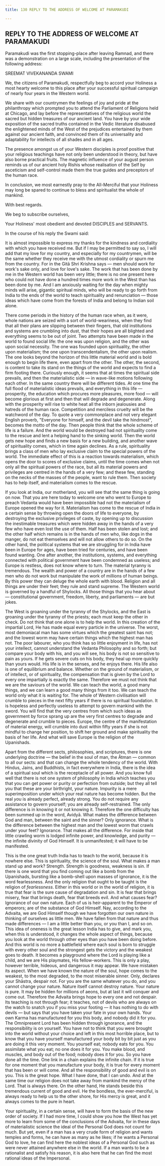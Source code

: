 ```yaml
---
title: 130 REPLY TO THE ADDRESS OF WELCOME AT PARAMAKUDI

---
```

  

## REPLY TO THE ADDRESS OF WELCOME AT PARAMAKUDI

Paramakudi was the first stopping-place after leaving Ramnad, and there
was a demonstration on a large scale, including the presentation of the
following address:

SREEMAT VIVEKANANDA SWAMI

We, the citizens of Paramakudi, respectfully beg to accord your Holiness
a most hearty welcome to this place after your successful spiritual
campaign of nearly four years in the Western world.

We share with our countrymen the feelings of joy and pride at the
philanthropy which prompted you to attend the Parliament of Religions
held at Chicago, and lay before the representatives of the religious
world the sacred but hidden treasures of our ancient land. You have by
your wide exposition of the sacred truths contained in the Vedic
literature disabused the enlightened minds of the West of the prejudices
entertained by them against our ancient faith, and convinced them of its
universality and adaptability for intellects of all shades and in all
ages.

The presence amongst us of your Western disciples is proof positive that
your religious teachings have not only been understood in theory, but
have also borne practical fruits. The magnetic influence of your august
person reminds us of our ancient holy Rishis whose realisation of the
Self by asceticism and self-control made them the true guides and
preceptors of the human race.

In conclusion, we most earnestly pray to the All-Merciful that your
Holiness may long be spared to continue to bless and spiritualist the
whole of mankind.

With best regards.

We beg to subscribe ourselves,

Your Holiness' most obedient and devoted DISCIPLES and SERVANTS.

In the course of his reply the Swami said:

It is almost impossible to express my thanks for the kindness and
cordiality with which you have received me. But if I may be permitted to
say so, I will add that my love for my country, and especially for my
countrymen, will be the same whether they receive me with the utmost
cordiality or spurn me from the country. For in the Gitā Shri Krishna
says — men should work for work's sake only, and love for love's sake.
The work that has been done by me in the Western world has been very
little; there is no one present here who could not have done a hundred
times more work in the West than has been done by me. And I am anxiously
waiting for the day when mighty minds will arise, gigantic spiritual
minds, who will be ready to go forth from India to the ends of the world
to teach spirituality and renunciation — those ideas which have come
from the forests of India and belong to Indian soil alone.

There come periods in the history of the human race when, as it were,
whole nations are seized with a sort of world-weariness, when they find
that all their plans are slipping between their fingers, that old
institutions and systems are crumbling into dust, that their hopes are
all blighted and everything seems to be out of joint. Two attempts have
been made in the world to found social life: the one was upon religion,
and the other was upon social necessity. The one was founded upon
spirituality, the other upon materialism; the one upon
transcendentalism, the other upon realism. The one looks beyond the
horizon of this little material world and is bold enough to begin life
there, even apart from the other. The other, the second, is content to
take its stand on the things of the world and expects to find a firm
footing there. Curiously enough, it seems that at times the spiritual
side prevails, and then the materialistic side — in wave-like motions
following each other. In the same country there will be different tides.
At one time the full flood of materialistic ideas prevails, and
everything in this life — prosperity, the education which procures more
pleasures, more food — will become glorious at first and then that will
degrade and degenerate. Along with the prosperity will rise to white
heat all the inborn jealousies and hatreds of the human race.
Competition and merciless cruelty will be the watchword of the day. To
quote a very commonplace and not very elegant English proverb, "Everyone
for himself, and the devil take the hindmost", becomes the motto of the
day. Then people think that the whole scheme of life is a failure. And
the world would be destroyed had not spirituality come to the rescue and
lent a helping hand to the sinking world. Then the world gets new hope
and finds a new basis for a new building, and another wave of
spirituality comes, which in time again declines. As a rule,
spirituality brings a class of men who lay exclusive claim to the
special powers of the world. The immediate effect of this is a reaction
towards materialism, which opens the door to scores of exclusive claims,
until the time comes when not only all the spiritual powers of the race,
but all its material powers and privileges are centred in the hands of a
very few; and these few, standing on the necks of the masses of the
people, want to rule them. Then society has to help itself, and
materialism comes to the rescue.

If you look at India, our motherland, you will see that the same thing
is going on now. That you are here today to welcome one who went to
Europe to preach Vedanta would have been impossible had not the
materialism of Europe opened the way for it. Materialism has come to the
rescue of India in a certain sense by throwing open the doors of life to
everyone, by destroying the exclusive privileges of caste, by opening up
to discussion the inestimable treasures which were hidden away in the
hands of a very few who have even lost the use of them. Half has been
stolen and lost; and the other half which remains is in the hands of men
who, like dogs in the manger, do not eat themselves and will not allow
others to do so. On the other hand, the political systems that we are
struggling for in India have been in Europe for ages, have been tried
for centuries, and have been found wanting. One after another, the
institutions, systems, and everything connected with political
government have been condemned as useless; and Europe is restless, does
not know where to turn. The material tyranny is tremendous. The wealth
and power of a country are in the hands of a few men who do not work but
manipulate the work of millions of human beings. By this power they can
deluge the whole earth with blood. Religion and all things are under
their feet; they rule and stand supreme. The Western world is governed
by a handful of Shylocks. All those things that you hear about —
constitutional government, freedom, liberty, and parliaments — are but
jokes.

The West is groaning under the tyranny of the Shylocks, and the East is
groaning under the tyranny of the priests; each must keep the other in
check. Do not think that one alone is to help the world. In this
creation of the impartial Lord, He has made equal every particle in the
universe. The worst, most demoniacal man has some virtues which the
greatest saint has not; and the lowest worm may have certain things
which the highest man has not. The poor labourer, who you think has so
little enjoyment in life, has not your intellect, cannot understand the
Vedanta Philosophy and so forth; but compare your body with his, and you
will see, his body is not so sensitive to pain as yours. If he gets
severe cuts on his body, they heal up more quickly than yours would. His
life is in the senses, and he enjoys there. His life also is one of
equilibrium and balance. Whether on the ground of materialism, or of
intellect, or of spirituality, the compensation that is given by the
Lord to every one impartially is exactly the same. Therefore we must not
think that we are the saviours of the world. We can teach the world, a
good many things, and we can learn a good many things from it too. We
can teach the world only what it is waiting for. The whole of Western
civilisation will crumble to pieces in the next fifty years if there is
no spiritual foundation. It is hopeless and perfectly useless to attempt
to govern mankind with the sword. You will find that the very centres
from which such ideas as government by force sprang up are the very
first centres to degrade and degenerate and crumble to pieces. Europe,
the centre of the manifestation of material energy, will crumble into
dust within fifty years if she is not mindful to change her position, to
shift her ground and make spirituality the basis of her life. And what
will save Europe is the religion of the Upanishads.

Apart from the different sects, philosophies, and scriptures, there is
one underlying doctrine — the belief in the soul of man, the Âtman —
common to all our sects: and that can change the whole tendency of the
world. With Hindus, Jains, and Buddhists, in fact everywhere in India,
there is the idea of a spiritual soul which is the receptacle of all
power. And you know full well that there is not one system of philosophy
in India which teaches you that you can get power or purity or
perfection from outside; but they all tell you that these are your
birthright, your nature. Impurity is a mere superimposition under which
your real nature has become hidden. But the real *you* is already
perfect, already strong. You do not require any assistance to govern
yourself; you are already self-restrained. The only difference is in
knowing it or not knowing it. Therefore the one difficulty has been
summed up in the word, Avidyā. What makes the difference between God and
man, between the saint and the sinner? Only ignorance. What is the
difference between the highest man and the lowest worm that crawls under
your feet? Ignorance. That makes all the difference. For inside that
little crawling worm is lodged infinite power, and knowledge, and purity
— the infinite divinity of God Himself. It is unmanifested; it will have
to be manifested.

This is the one great truth India has to teach to the world, because it
is nowhere else. This is spirituality, the science of the soul. What
makes a man stand up and work? Strength. Strength is goodness, weakness
is sin. If there is one word that you find coming out like a bomb from
the Upanishads, bursting like a bomb-shell upon masses of ignorance, it
is the word fearlessness. And the only religion that ought to be taught
is the religion of *fearlessness*. Either in this world or in the world
of religion, it is true that fear is the sure cause of degradation and
sin. It is fear that brings misery, fear that brings death, fear that
breeds evil. And what causes fear? Ignorance of our own nature. Each of
us is heir-apparent to the Emperor of emperors; are of the substance of
God Himself. Nay, according to the Advaita, we are God Himself though we
have forgotten our own nature in thinking of ourselves as little men. We
have fallen from that nature and thus made differences — I am a little
better than you, or you than I, and so on. This idea of oneness is the
great lesson India has to give, and mark you, when this is understood,
it changes the whole aspect of things, because you look at the world
through other eyes than you have been doing before. And this world is no
more a battlefield where each soul is born to struggle with every other
soul and the strongest gets the victory and the weakest goes to death.
It becomes a playground where the Lord is playing like a child, and we
are His playmates, His fellow-workers. This is only a play, however
terrible, hideous, and dangerous it may appear. We have mistaken its
aspect. When we have known the nature of the soul, hope comes to the
weakest, to the most degraded, to the most miserable sinner. Only,
declares your Shāstra, despair not. For you are the same whatever you
do, and you cannot change your nature. Nature itself cannot destroy
nature. Your nature is pure. It may be hidden for millions of aeons, but
at last it will conquer and come out. Therefore the Advaita brings hope
to every one and not despair. Its teaching is not through fear; it
teaches, not of devils who are always on the watch to snatch you if you
miss your footing — it has nothing to do with devils — but says that you
have taken your fate in your own hands. Your own Karma has manufactured
for you this body, and nobody did it for you. The Omnipresent Lord has
been hidden through ignorance, and the responsibility is on yourself.
You have not to think that you were brought into the world without your
choice and left in this most horrible place, but to know that you have
yourself manufactured your body bit by bit just as you are doing it this
very moment. You yourself eat; nobody eats for you. You assimilate what
you eat; no one does it for you. You make blood, and muscles, and body
out of the food; nobody does it for you. So you have done all the time.
One link in a chain explains the infinite chain. If it is true for one
moment that you manufacture your body, it is true for every moment that
has been or will come. And all the responsibility of good and evil is on
you. This is the great hope. What I have done, that I can undo. And at
the same time our religion does not take away from mankind the mercy of
the Lord. That is always there. On the other hand, He stands beside this
tremendous current of good and evil. He the bondless, the ever-merciful,
is always ready to help us to the other shore, for His mercy is great,
and it always comes to the pure in heart.

Your spirituality, in a certain sense, will have to form the basis of
the new order of society. If I had more time, I could show you how the
West has yet more to learn from some of the conclusions of the Advaita,
for in these days of materialistic science the ideal of the Personal God
does not count for much. But yet, even if a man has a very crude form of
religion and wants temples and forms, he can have as many as he likes;
if he wants a Personal God to love, he can find here the noblest ideas
of a Personal God such as were never attained anywhere else in the
world. If a man wants to be a rationalist and satisfy his reason, it is
also here that he can find the most rational ideas of the Impersonal.